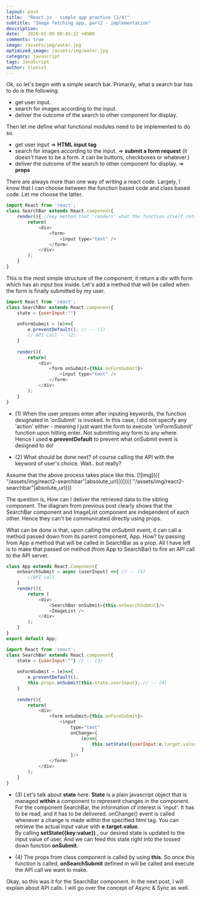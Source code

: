 ```yaml
---
layout: post
title:  "React.js - simple app practice (2/4)"
subtitle: "Image fetching app, part2 - implementation"
description:
date:   2020-01-09 00:45:22 +0900
comments: true
image: /assets/img/water.jpg
optimized_image: /assets/img/water.jpg
category: javascript
tags: JavaScript
author: tlonist
---
```


Ok, so let's begin with a simple search bar. 
Primarily, what a search bar has to do is the following.

- get user input.
- search for images according to the input.
- deliver the outcome of the search to other component for display.

Then let me define what functional modules need to be implemented to do so.

- get user input => **HTML input tag**
- search for images according to the input. => **submit a form request** (it doesn't have to be a form. it can be buttons, checkboxes or whatever.) 
- deliver the outcome of the search to other component for display. => **props**



There are always more than one way of writing a react code. Largely, I know that I can choose between the function based code and class based code. Let me choose the latter.

```javascript
import React from 'react';
class SearchBar extends React.component{
    render(){ //key method that 'renders' what the function itself returns
        return(
            <div>
                <form>
                    <input type="text" />
                </form>
            </div>
        );
    }
}
```

This is the most simple structure of the component; it return a div with form which has an input box inside.
Let's add a method that will be called when the form is finally submitted by my user.

```javascript
import React from 'react';
class SearchBar extends React.component{
    state = {userInput:""}
    
    onFormSubmit = (e)=>{
        e.preventDefault(); // -- (1)
        // API call -- (2)
    }
    
    render(){ 
        return( 
            <div>
                <form onSubmit={this.onFormSubmit}> 
                    <input type="text" />
                </form>
            </div>
        );
    }
}
```
- (1) When the user presses enter after inputing keywords, the function designated in 'onSubmit' is invoked.
      In this case, I did not specify any 'action' either - meaning I just want the form to execute 'onFormSubmit' function upon hitting enter. Not submitting any form to any where. Hence I used **e.preventDefault** to prevent what onSubmit event is designed to do!

- (2) What should be done next? of course calling the API with the keyword of user's choice. Wait.. but really?

Assume that the above process takes place like this.
[![img]({{ "/assets/img/react2-searchbar"|absolute_url}})]({{ "/assets/img/react2-searchbar"|absolute_url}})

The question is, How can I deliver the retrieved data to the sibling component. The diagram from previous post clearly shows that the SearchBar component and ImageList component are independent of each other. Hence they can't be communicated directly using props.

What can be done is that, upon calling the onSubmit event, it can call a method passed down from its parent component, App. How? by passing from App a method that will be called in SearchBar as a prop. All I have left is to make that passed on method (from App to SearchBar) to fire an API call to the API server.

```javascript
class App extends React.Component{
    onSearchSubmit = async (userInput) =>{ // -- (4)
        //API call
    }
    render(){
        return (
            <div>
                <SearchBar onSubmit={this.onSearchSubmit}/> 
                <ImageList />
            </div>
        );
    }
}
export default App;

import React from 'react';
class SearchBar extends React.component{
    state = {userInput:""} // -- (3)
    
    onFormSubmit = (e)=>{
        e.preventDefault(); 
        this.props.onSubmit(this.state.userInput); // -- (4)
    }
    
    render(){ 
        return( 
            <div>
                <form onSubmit={this.onFormSubmit}> 
                    <input 
                        type="text" 
                        onChange={
                            (e)=>{
                                this.setState({userInput:e.target.value}) // -- (3)
                            }
                        }/> 
                </form>
            </div>
        );
    }
}
```


- (3) Let's talk about **state** here. **State** is a plain javascript object that is managed **within** a component to represent changes in the component.
      <br>
      For the component SearchBar, the information of interest is 'input'. It has to be read, and it has to be delivered.
      onChange() event is called whenever a change is made within the specified html tag. You can retrieve the actual input value with **e.target.value**.
      <br>
      By calling **setState({key:value})** , our desired state is updated to the input value of user. And we can feed this state right into the tossed down function **onSubmit**.

- (4) The props from class component is called by using **this**. So once this function is called, **onSearchSubmit** defined        in <App /> will be called and execute the API call we want to make. 

Okay, so this was it for the SearchBar component. In the next post, I will explain about API calls. I will go over the concept of Async & Sync as well. 